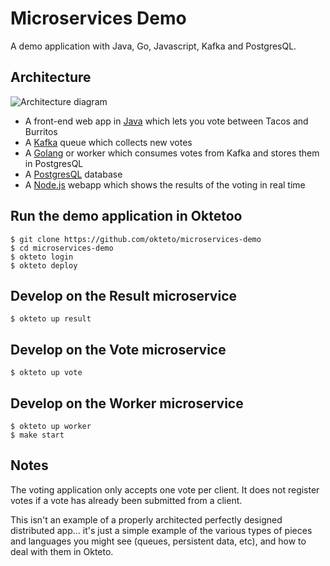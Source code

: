 # Microservices Demo

A demo application with Java, Go, Javascript, Kafka and PostgresQL.

## Architecture

![Architecture diagram](architecture.png)

* A front-end web app in [Java](/vote) which lets you vote between Tacos and Burritos
* A [Kafka](https://bitnami.com/stack/kafka/helm) queue which collects new votes
* A [Golang](/worker) or worker which consumes votes from Kafka and stores them in PostgresQL
* A [PostgresQL](https://bitnami.com/stack/postgresql/helm) database
* A [Node.js](/result) webapp which shows the results of the voting in real time

## Run the demo application in Oktetoo

```
$ git clone https://github.com/okteto/microservices-demo
$ cd microservices-demo
$ okteto login
$ okteto deploy
```

## Develop on the Result microservice

```
$ okteto up result
```

## Develop on the Vote microservice

```
$ okteto up vote
```

## Develop on the Worker microservice

```
$ okteto up worker
$ make start
```

## Notes

The voting application only accepts one vote per client. It does not register votes if a vote has already been submitted from a client.

This isn't an example of a properly architected perfectly designed distributed app... it's just a simple
example of the various types of pieces and languages you might see (queues, persistent data, etc), and how to
deal with them in Okteto.
